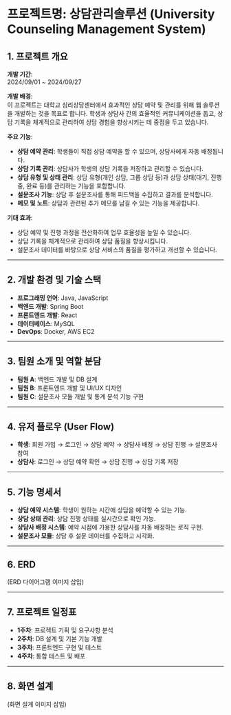 # 프로젝트명: 상담관리솔루션 (University Counseling Management System)

## 1. 프로젝트 개요

**개발 기간**:  
2024/09/01 ~ 2024/09/27

**개발 배경**:  
이 프로젝트는 대학교 심리상담센터에서 효과적인 상담 예약 및 관리를 위해 웹 솔루션을 개발하는 것을 목표로 합니다. 학생과 상담사 간의 효율적인 커뮤니케이션을 돕고, 상담 기록을 체계적으로 관리하여 상담 경험을 향상시키는 데 중점을 두고 있습니다.

**주요 기능**:
- **상담 예약 관리**: 학생들이 직접 상담 예약을 할 수 있으며, 상담사에게 자동 배정됩니다.
- **상담 기록 관리**: 상담사가 학생의 상담 기록을 저장하고 관리할 수 있습니다.
- **상담 유형 및 상태 관리**: 상담 유형(개인 상담, 그룹 상담 등)과 상담 상태(대기, 진행 중, 완료 등)를 관리하는 기능을 포함합니다.
- **설문조사 기능**: 상담 후 설문조사를 통해 피드백을 수집하고 결과를 분석합니다.
- **메모 및 노트**: 상담과 관련된 추가 메모를 남길 수 있는 기능을 제공합니다.

**기대 효과**:  
- 상담 예약 및 진행 과정을 전산화하여 업무 효율성을 높일 수 있습니다.
- 상담 기록을 체계적으로 관리하여 상담 품질을 향상시킵니다.
- 설문조사 데이터를 바탕으로 상담 서비스의 품질을 평가하고 개선할 수 있습니다.

---

## 2. 개발 환경 및 기술 스택

- **프로그래밍 언어**: Java, JavaScript  
- **백엔드 개발**: Spring Boot  
- **프론트엔드 개발**: React  
- **데이터베이스**: MySQL  
- **DevOps**: Docker, AWS EC2

---

## 3. 팀원 소개 및 역할 분담

- **팀원 A**: 백엔드 개발 및 DB 설계  
- **팀원 B**: 프론트엔드 개발 및 UI/UX 디자인  
- **팀원 C**: 설문조사 모듈 개발 및 통계 분석 기능 구현  

---

## 4. 유저 플로우 (User Flow)

- **학생**: 회원 가입 → 로그인 → 상담 예약 → 상담사 배정 → 상담 진행 → 설문조사 참여  
- **상담사**: 로그인 → 상담 예약 확인 → 상담 진행 → 상담 기록 저장  

---

## 5. 기능 명세서

- **상담 예약 시스템**: 학생이 원하는 시간에 상담을 예약할 수 있는 기능.  
- **상담 상태 관리**: 상담 진행 상태를 실시간으로 확인 가능.  
- **상담사 배정 시스템**: 예약 시점에 가용한 상담사를 자동 배정하는 로직 구현.  
- **설문조사 모듈**: 상담 후 설문 데이터를 수집하고 시각화.

---

## 6. ERD

(ERD 다이어그램 이미지 삽입)

---

## 7. 프로젝트 일정표

- **1주차**: 프로젝트 기획 및 요구사항 분석  
- **2주차**: DB 설계 및 기본 기능 개발  
- **3주차**: 프론트엔드 구현 및 테스트  
- **4주차**: 통합 테스트 및 배포  

---

## 8. 화면 설계

(화면 설계 이미지 삽입)
